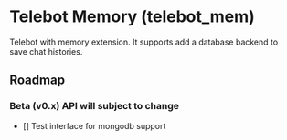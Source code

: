 # Telebot Memory (telebot_mem)
Telebot with memory extension. It supports add a database backend to save chat histories.

## Roadmap
### Beta (v0.x) API will subject to change
- [] Test interface for mongodb support

